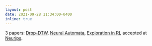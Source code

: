 ```yaml
---
layout: post
date: 2021-09-28 11:34:00-0400
inline: true
---
```


3 papers: [Drop-DTW](/publications/#dvornik2021dropdtw), [Neural Automata](/publications/#poli2021nha), [Exploration in RL](/publications/#bai2021db) accepted at [Neurips](https://neurips.cc/).